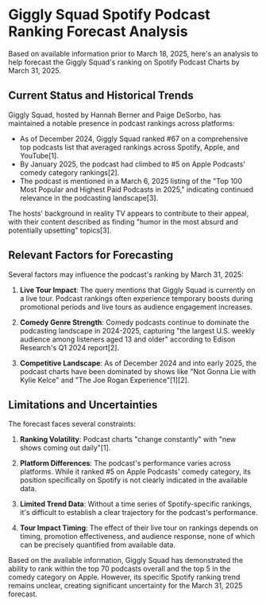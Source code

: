 # Giggly Squad Spotify Podcast Ranking Forecast Analysis

Based on available information prior to March 18, 2025, here's an analysis to help forecast the Giggly Squad's ranking on Spotify Podcast Charts by March 31, 2025.

## Current Status and Historical Trends

Giggly Squad, hosted by Hannah Berner and Paige DeSorbo, has maintained a notable presence in podcast rankings across platforms:

- As of December 2024, Giggly Squad ranked #67 on a comprehensive top podcasts list that averaged rankings across Spotify, Apple, and YouTube[1].
- By January 2025, the podcast had climbed to #5 on Apple Podcasts' comedy category rankings[2].
- The podcast is mentioned in a March 6, 2025 listing of the "Top 100 Most Popular and Highest Paid Podcasts in 2025," indicating continued relevance in the podcasting landscape[3].

The hosts' background in reality TV appears to contribute to their appeal, with their content described as finding "humor in the most absurd and potentially upsetting" topics[3].

## Relevant Factors for Forecasting

Several factors may influence the podcast's ranking by March 31, 2025:

1. **Live Tour Impact**: The query mentions that Giggly Squad is currently on a live tour. Podcast rankings often experience temporary boosts during promotional periods and live tours as audience engagement increases.

2. **Comedy Genre Strength**: Comedy podcasts continue to dominate the podcasting landscape in 2024-2025, capturing "the largest U.S. weekly audience among listeners aged 13 and older" according to Edison Research's Q1 2024 report[2].

3. **Competitive Landscape**: As of December 2024 and into early 2025, the podcast charts have been dominated by shows like "Not Gonna Lie with Kylie Kelce" and "The Joe Rogan Experience"[1][2].

## Limitations and Uncertainties

The forecast faces several constraints:

1. **Ranking Volatility**: Podcast charts "change constantly" with "new shows coming out daily"[1].

2. **Platform Differences**: The podcast's performance varies across platforms. While it ranked #5 on Apple Podcasts' comedy category, its position specifically on Spotify is not clearly indicated in the available data.

3. **Limited Trend Data**: Without a time series of Spotify-specific rankings, it's difficult to establish a clear trajectory for the podcast's performance.

4. **Tour Impact Timing**: The effect of their live tour on rankings depends on timing, promotion effectiveness, and audience response, none of which can be precisely quantified from available data.

Based on the available information, Giggly Squad has demonstrated the ability to rank within the top 70 podcasts overall and the top 5 in the comedy category on Apple. However, its specific Spotify ranking trend remains unclear, creating significant uncertainty for the March 31, 2025 forecast.